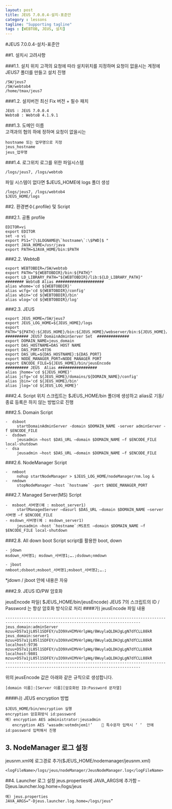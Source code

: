 ```yaml
---
layout: post
title: JEUS 7.0.0.4-설치-표준안
category : lessons
tagline: "Supporting tagline"
tags : [WEBTOB, JEUS, 설치]
---
```


#JEUS 7.0.0.4-설치-표준안

##1. 설치시 고려사항

###1.1. 설치 위치
고객의 요청에 따라 설치위치를 지정하며 요청이 없을시는 계정에 JEUS7 폴더를 만들고 설치 진행	
```
/SW/jeus7 
/SW/webtob4
/home/tmax/jeus7
```

###1.2. 설치버전
최신 Fix 버전 + 필수 패치
```
JEUS : JEUS 7.0.0.4
WebtoB : WebtoB 4.1.9.1
```

###1.3. 도메인 이름	
고객과의 협의 하에 정하며 요청이 없을시는 
```
hostname 또는 업무명으로 지정	
jeus_hostname
jeus_업무명
```

###1.4. 로그위치
로그를 위한 파일시스템 
```
/logs/jeus7, /logs/webtob
```

파일 시스템이 없다면 $JEUS_HOME에 logs 폴더 생성
```
/logs/jeus7, /logs/webtob4
$JEUS_HOME/logs
```

##2. 환경변수(.profile) 및 Script

###2.1. 공통
profile
```
EDITOR=vi
export EDITOR
set -o vi
export PS1="[\$LOGNAME@\`hostname\`:\$PWD]$ "
export JAVA_HOME=/usr/java
export PATH=$JAVA_HOME/bin:$PATH
```


###2.2. WebtoB
```
export WEBTOBDIR=/SW/webtob
export PATH="${WEBTOBDIR}/bin:${PATH}"
export LD_LIBRARY_PATH="${WEBTOBDIR}/lib:${LD_LIBRARY_PATH}"
######## WebtoB Alias #####################
alias whome='cd ${WEBTOBDIR}'
alias wcfg='cd ${WEBTOBDIR}/config'
alias wbin='cd ${WEBTOBDIR}/bin'
alias wlog='cd ${WEBTOBDIR}/log'
```

###2.3. JEUS
```
export JEUS_HOME=/SW/jeus7
export JEUS_LOG_HOME=${JEUS_HOME}/logs
export PATH="${PATH}:${JEUS_HOME}/bin:${JEUS_HOME}/webserver/bin:${JEUS_HOME}/lib/system"
########## JEUS7 DomainAdminServer Set  ##############
export DOMAIN_NAME=jeus_domain
export DAS_HOSTNAME=DAS HOST NAME
export DAS_PORT=9736
export DAS_URL=${DAS_HOSTNAME}:${DAS_PORT}
export NODE_MANAGER_PORT=NODE MANAGER PORT
export ENCODE_FILE=${JEUS_HOME}/bin/jeusEncode
########## JEUS  Alias #################
alias jhome='cd ${JEUS_HOME}'
alias jcfg='cd ${JEUS_HOME}/domains/${DOMAIN_NAME}/config'
alias jbin='cd ${JEUS_HOME}/bin'
alias jlog='cd ${JEUS_LOG_HOME}'
```

###2.4. Script 위치 
     스크립트는 $JEUS_HOME/bin 폴더에 생성하고 alias로 기동/종료 등록은 하지 않는 방법으로 진행

###2.5. Domain Script
```
-  dsboot
     startDomainAdminServer -domain $DOMAIN_NAME -server adminServer -f $ENCODE_FILE
-  dsdown  
     jeusadmin –host $DAS_URL –domain $DOMAIN_NAME –f $ENCODE_FILE local-shutdown
-  dsa
     jeusadmin –host $DAS_URL –domain $DOMAIN_NAME –f $ENCODE_FILE
```

###2.6. NodeManager Script
```
-  nmboot
     nohup startNodeManager > $JEUS_LOG_HOME/nodeManager/nm.log &
-  nmdown
     stopNodeManager –host `hostname` -port $NODE_MANAGER_PORT
```

###2.7. Managed Server(MS) Script
```
-  msboot_서버명(예 : msboot_server1)
     startManagedServer –dasurl $DAS_URL –domain $DOMAIN_NAME –server 서버명 –f $ENCODE_FILE
- msdown_서버명(예 : msdown_server1)
     jeusadmin –host `hostname`:MS포트 –domain $DOMAIN_NAME –f $ENCODE_FILE local-shutdown 
```


###2.8. All down boot Script
script를 활용한 boot, down
```
- jdown
msdown_서버명1; msdown_서버명1;….;dsdown;nmdown

- jboot
nmboot;dsboot;msboot_서버명1;msboot_서버명2;….;
```

*jdown  / jboot 안에 내용은 자유



###2.9. JEUS ID/PW 암호화

jeusEncode 파일( $JEUS_HOME/bin/jeusEncode)
JEUS 7의 스크립트의 ID / Password 는 항상 암호화 방식으로 처리
####가) jeusEncode 파일 내용
```
---------------------------------------------------------------------------------------------------------------------------------
jeus_domain:adminServer mzuu+D57a1jL05l1SDFEY/uIO9XvHIMV4rlpWq/8WuylaQLDHJgLgN7dfCLL88kR
jeus_domain:server1 mzuu+D57a1jL05l1SDFEY/uIO9XvHIMV4rlpWq/8WuylaQLDHJgLgN7dfCLL88kR
localhost:9736 mzuu+D57a1jL05l1SDFEY/uIO9XvHIMV4rlpWq/8WuylaQLDHJgLgN7dfCLL88kR
localhost:9801 mzuu+D57a1jL05l1SDFEY/uIO9XvHIMV4rlpWq/8WuylaQLDHJgLgN7dfCLL88kR
---------------------------------------------------------------------------------------------------------------------------------
```

위의 jeusEncode 값은 아래와 같은 규칙으로 생성합니다. 
```
[domain 이름]:[Server 이름][암호화된 ID:Password 문자열]
```

####나) JEUS encryption 방법
```
$JEUS_HOME/bin/encryption 실행 
encryption 암호화방식 id:password 
예) encryption AES administrator:jeusadmin 
   encryption AES ‘wasadm:votmdnjem1!’     특수문자 입력시 ‘ ‘  안에 id:password 입력해서 진행
```


## 3. NodeManager 로그 설정

jeusnm.xml에 로그경로 추가($JEUS_HOME/nodemanager/jeusnm.xml)

```
<logFileName>/logs/jeus/nodeManager/JeusNodeManager.log</logFileName>
```

##4. Launcher 로그 설정
jeus.properties에 JAVA_ARGS에 추가함 –Djeus.launcher.log.home=/logs/jeus
```
예) jeus.properties 
JAVA_ARGS=“-Djeus.launcher.log.home=/logs/jeus”
```